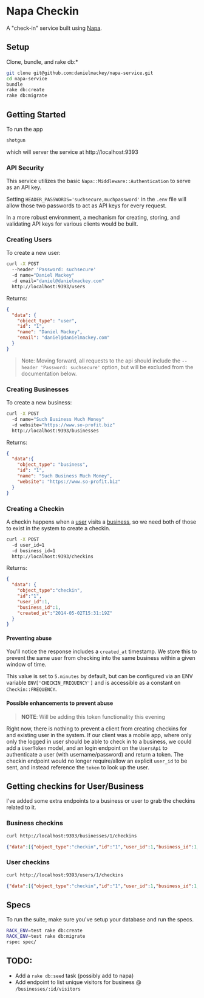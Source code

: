 # Napa Checkin

A "check-in" service built using [Napa](https://github.com/bellycard/napa).

## Setup

Clone, bundle, and rake db:*

```sh
git clone git@github.com:danielmackey/napa-service.git
cd napa-service
bundle
rake db:create
rake db:migrate
```


## Getting Started

To run the app
```sh
shotgun
```
which will server the service at http://localhost:9393

### API Security

This service utilizes the basic `Napa::Middleware::Authentication` to serve as an API key.

Setting `HEADER_PASSWORDS='suchsecure,muchpassword'` in the `.env` file will allow those two passwords to act as API keys for every request.

In a more robust environment, a mechanism for creating, storing, and validating API keys for various clients would be built.

### Creating Users

To create a new user:

```sh
curl -X POST
  --header 'Password: suchsecure'
  -d name="Daniel Mackey"
  -d email="daniel@danielmackey.com"
  http://localhost:9393/users
```

Returns:

```json
{
  "data": {
    "object_type": "user",
    "id": "1",
    "name": "Daniel Mackey",
    "email": "daniel@danielmackey.com"
  }
}
```

> Note: Moving forward, all requests to the api should include the
`--header 'Password: suchsecure'` option, but will be excluded from
the documentation below.

### Creating Businesses

To create a new business:

```sh
curl -X POST
  -d name="Such Business Much Money"
  -d website="https://www.so-profit.biz"
  http://localhost:9393/businesses
```

Returns:
```json
{
  "data":{
    "object_type": "business",
    "id": "1",
    "name": "Such Business Much Money",
    "website": "https://www.so-profit.biz"
  }
}
```


### Creating a Checkin

A checkin happens when a [user](#creating-users) visits a
[business](#creating-businesses), so we need both of those to
exist in the system to create a checkin.

```sh
curl -X POST
  -d user_id=1
  -d business_id=1
  http://localhost:9393/checkins
```

Returns:
```json
{
  "data": {
    "object_type":"checkin",
    "id":"1",
    "user_id":1,
    "business_id":1,
    "created_at":"2014-05-02T15:31:19Z"
  }
}
```

#### Preventing abuse
You'll notice the response includes a `created_at` timestamp.
We store this to prevent the same user from checking into the same
business within a given window of time.

This value is set to `5.minutes` by default, but can be configured via
an ENV variable `ENV['CHECKIN_FREQUENCY']` and is accessible as a constant
on `Checkin::FREQUENCY`.

#### Possible enhancements to prevent abuse

> **NOTE**: Will be adding this token functionality this evening

Right now, there is nothing to prevent a client from creating checkins for
and existing user in the system. If our client was a mobile app, where only
only the logged in user should be able to check in to a business, we could
add a `UserToken` model, and an login endpoint on the `UsersApi` to authenticate
a user (with username/password) and return a token. The checkin endpoint would no
longer require/allow an explicit `user_id` to be sent, and instead reference the `token`
to look up the user.



## Getting checkins for User/Business

I've added some extra endpoints to a business or user to grab the checkins related to it.

### Business checkins
```sh
curl http://localhost:9393/businesses/1/checkins
```

```json
{"data":[{"object_type":"checkin","id":"1","user_id":1,"business_id":1,"created_at":"2014-05-02 15:31:19 UTC"},{"object_type":"checkin","id":"2","user_id":1,"business_id":1,"created_at":"2014-05-02 17:45:05 UTC"}]}
```

### User checkins
```sh
curl http://localhost:9393/users/1/checkins
```

```json
{"data":[{"object_type":"checkin","id":"1","user_id":1,"business_id":1,"created_at":"2014-05-02 15:31:19 UTC"},{"object_type":"checkin","id":"2","user_id":1,"business_id":1,"created_at":"2014-05-02 17:45:05 UTC"}]}
```


## Specs

To run the suite, make sure you've setup your database and run the specs.

```sh
RACK_ENV=test rake db:create
RACK_ENV=test rake db:migrate
rspec spec/
```

## TODO:
- Add a `rake db:seed` task (possibly add to napa)
- Add endpoint to list unique visitors for business @ `/businesses/:id/visitors`

